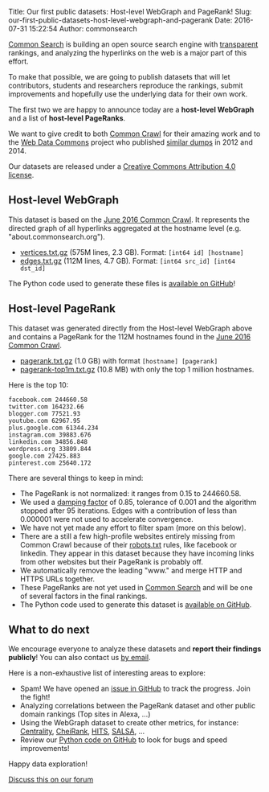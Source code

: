 Title: Our first public datasets: Host-level WebGraph and PageRank!
Slug: our-first-public-datasets-host-level-webgraph-and-pagerank
Date: 2016-07-31 15:22:54
Author: commonsearch


[Common Search](/) is building an open source search engine with [transparent](/values) rankings, and analyzing the hyperlinks on the web is a major part of this effort.

To make that possible, we are going to publish datasets that will let contributors, students and researchers reproduce the rankings, submit improvements and hopefully use the underlying data for their own work.

The first two we are happy to announce today are a **host-level WebGraph** and a list of **host-level PageRanks**.

<!-- PELICAN_END_SUMMARY -->

We want to give credit to both [Common Crawl](http://commoncrawl.org) for their amazing work and to the [Web Data Commons](http://webdatacommons.org/) project who published [similar dumps](http://webdatacommons.org/hyperlinkgraph/index.html) in 2012 and 2014.

Our datasets are released under a [Creative Commons Attribution 4.0 license](https://creativecommons.org/licenses/by/4.0/).

## Host-level WebGraph

This dataset is based on the [June 2016 Common Crawl](http://commoncrawl.org/2016/07/june-2016-crawl-archive-now-available/). It represents the directed graph of all hyperlinks aggregated at the hostname level (e.g. "about.commonsearch.org").

 - [vertices.txt.gz](https://dumps.commonsearch.org/webgraph/201606/host-level/graph/txt/vertices.txt.gz) (575M lines, 2.3 GB). Format: ```[int64 id] [hostname]```
 - [edges.txt.gz](https://dumps.commonsearch.org/webgraph/201606/host-level/graph/txt/edges.txt.gz) (112M lines, 4.7 GB). Format: ```[int64 src_id] [int64 dst_id]```

The Python code used to generate these files is [available on GitHub](https://github.com/commonsearch/cosr-back/blob/master/plugins/webgraph.py)!

## Host-level PageRank

This dataset was generated directly from the Host-level WebGraph above and contains a PageRank for the 112M hostnames found in the [June 2016 Common Crawl](http://commoncrawl.org/2016/07/june-2016-crawl-archive-now-available/).

 - [pagerank.txt.gz](https://dumps.commonsearch.org/webgraph/201606/host-level/pagerank/pagerank.txt.gz) (1.0 GB) with format ```[hostname] [pagerank]```
 - [pagerank-top1m.txt.gz](https://dumps.commonsearch.org/webgraph/201606/host-level/pagerank/pagerank-top1m.txt.gz) (10.8 MB) with only the top 1 million hostnames.

Here is the top 10:

```
facebook.com 244660.58
twitter.com 164232.66
blogger.com 77521.93
youtube.com 62967.95
plus.google.com 61344.234
instagram.com 39883.676
linkedin.com 34856.848
wordpress.org 33809.844
google.com 27425.883
pinterest.com 25640.172
```

There are several things to keep in mind:

 - The PageRank is not normalized: it ranges from 0.15 to 244660.58.
 - We used a [damping factor](https://en.wikipedia.org/wiki/PageRank#Damping_factor) of 0.85, tolerance of 0.001 and the algorithm stopped after 95 iterations. Edges with a contribution of less than 0.000001 were not used to accelerate convergence.
 - We have not yet made any effort to filter spam (more on this below).
 - There are a still a few high-profile websites entirely missing from Common Crawl because of their [robots.txt](https://en.wikipedia.org/wiki/Robots_exclusion_standard) rules, like facebook or linkedin. They appear in this dataset because they have incoming links from other websites but their PageRank is probably off.
 - We automatically remove the leading "www." and merge HTTP and HTTPS URLs together.
 - These PageRanks are not yet used in [Common Search](/) and will be one of several factors in the final rankings.
 - The Python code used to generate this dataset is [available on GitHub](https://github.com/commonsearch/cosr-back/blob/master/spark/jobs/pagerank.py).

## What to do next

We encourage everyone to analyze these datasets and **report their findings publicly**! You can also contact us [by email](/contact).

Here is a non-exhaustive list of interesting areas to explore:

 - Spam! We have opened an [issue in GitHub]() to track the progress. Join the fight!
 - Analyzing correlations between the PageRank dataset and other public domain rankings (Top sites in Alexa, ...)
 - Using the WebGraph dataset to create other metrics, for instance: [Centrality](https://en.wikipedia.org/wiki/Centrality), [CheiRank](https://en.wikipedia.org/wiki/CheiRank), [HITS](https://en.wikipedia.org/wiki/HITS_algorithm), [SALSA](https://en.wikipedia.org/wiki/SALSA_algorithm), ...
 - Review our [Python code on GitHub](https://github.com/commonsearch/cosr-back) to look for bugs and speed improvements!

Happy data exploration!

[Discuss this on our forum](https://discuss.commonsearch.org/t/feedback-on-our-first-host-level-datasets/32)

